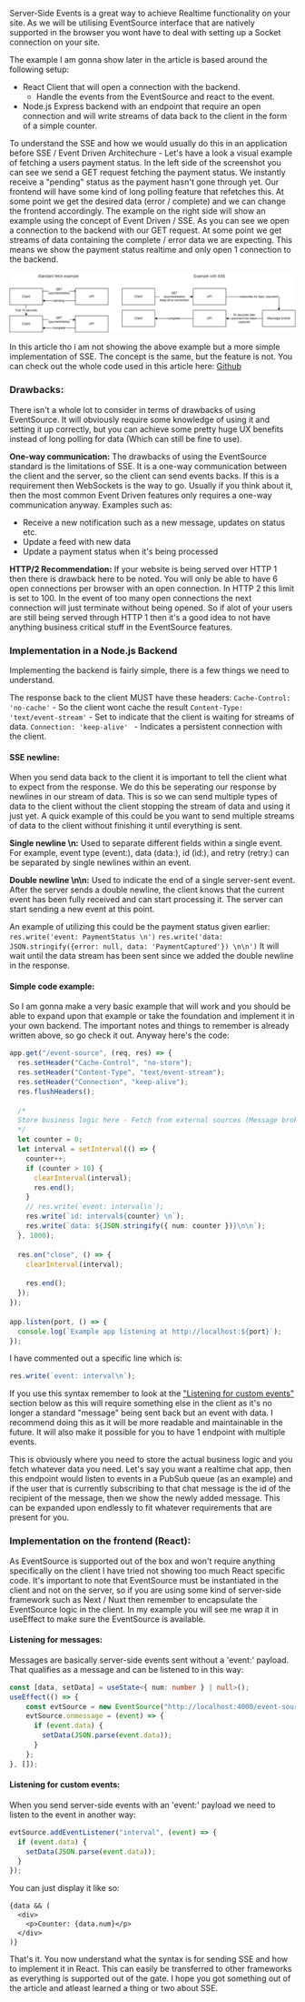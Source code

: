 Server-Side Events is a great way to achieve Realtime functionality on your site. As we will be utilising EventSource interface that are natively supported in the browser you wont have to deal with setting up a Socket connection on your site.

The example I am gonna show later in the article is based around the following setup:

- React Client that will open a connection with the backend.
  - Handle the events from the EventSource and react to the event.
- Node.js Express backend with an endpoint that require an open connection and will write streams of data back to the client in the form of a simple counter.

To understand the SSE and how we would usually do this in an application before SSE / Event Driven Architechure - Let's have a look a visual example of fetching a users payment status. In the left side of the screenshot you can see we send a GET request fetching the payment status. We instantly receive a "pending" status as the payment hasn't gone through yet. Our frontend will have some kind of long polling feature that refetches this. At some point we get the desired data (error / complete) and we can change the frontend accordingly. The example on the right side will show an example using the concept of Event Driven / SSE. As you can see we open a connection to the backend with our GET request. At some point we get streams of data containing the complete / error data we are expecting. This means we show the payment status realtime and only open 1 connection to the backend. 

![Representation of standard flow](./assets/image-new.png) 

In this article tho i am not showing the above example but a more simple implementation of SSE. The concept is the same, but the feature is not. You can check out the whole code used in this article here: [Github](https://github.com/ALagoni97/blog-projects/tree/main/event-source-article)

### Drawbacks:
There isn't a whole lot to consider in terms of drawbacks of using EventSource. It will obviously require some knowledge of using it and setting it up correctly, but you can achieve some pretty huge UX benefits instead of long polling for data (Which can still be fine to use). 

**One-way communication:**
The drawbacks of using the EventSource standard is the limitations of SSE. It is a one-way communication between the client and the server, so the client can send events backs. If this is a requirement then WebSockets is the way to go. Usually if you think about it, then the most common Event Driven features only requires a one-way communication anyway.
Examples such as:

- Receive a new notification such as a new message, updates on status etc.
- Update a feed with new data
- Update a payment status when it's being processed

**HTTP/2 Recommendation:**
If your website is being served over HTTP 1 then there is drawback here to be noted. You will only be able to have 6 open connections per browser with an open connection. In HTTP 2 this limit is set to 100. In the event of too many open connections the next connection will just terminate without being opened. So if alot of your users are still being served through HTTP 1 then it's a good idea to not have anything business critical stuff in the EventSource features.

### Implementation in a Node.js Backend
Implementing the backend is fairly simple, there is a few things we need to understand.

The response back to the client MUST have these headers:
`Cache-Control: 'no-cache'` - So the client wont cache the result
`Content-Type: 'text/event-stream'` - Set to indicate that the client is waiting for streams of data. 
`Connection: 'keep-alive' ` - Indicates a persistent connection with the client.

#### SSE newline:
When you send data back to the client it is important to tell the client what to expect from the response. We do this be seperating our response by newlines in our stream of data. This is so we can send multiple types of data to the client without the client stopping the stream of data and using it just yet. A quick example of this could be you want to send multiple streams of data to the client without finishing it until everything is sent. 

**Single newline \n:** Used to separate different fields within a single event. For example, event type (event:), data (data:), id (id:), and retry (retry:) can be separated by single newlines within an event.

**Double newline \n\n:** Used to indicate the end of a single server-sent event. After the server sends a double newline, the client knows that the current event has been fully received and can start processing it. The server can start sending a new event at this point.

An example of utilizing this could be the payment status given earlier:
`res.write('event: PaymentStatus \n')`
`res.write('data: JSON.stringify({error: null, data: 'PaymentCaptured'}) \n\n')`
It will wait until the data stream has been sent since we added the double newline in the response. 

#### Simple code example:
So I am gonna make a very basic example that will work and you should be able to expand upon that example or take the foundation and implement it in your own backend. The important notes and things to remember is already written above, so go check it out. Anyway here's the code:

```Typescript
app.get("/event-source", (req, res) => {
  res.setHeader("Cache-Control", "no-store");
  res.setHeader("Content-Type", "text/event-stream");
  res.setHeader("Connection", "keep-alive");
  res.flushHeaders();

  /*
  Store business logic here - Fetch from external sources (Message broker)
  */
  let counter = 0;
  let interval = setInterval(() => {
    counter++;
    if (counter > 10) {
      clearInterval(interval);
      res.end();
    }
    // res.write(`event: interval\n`);
    res.write(`id: interval${counter} \n`);
    res.write(`data: ${JSON.stringify({ num: counter })}\n\n`);
  }, 1000);

  res.on("close", () => {
    clearInterval(interval);

    res.end();
  });
});

app.listen(port, () => {
  console.log(`Example app listening at http://localhost:${port}`);
});
```

I have commented out a specific line which is:

```Typescript
res.write(`event: interval\n`);
```

If you use this syntax remember to look at the ["Listening for custom events"](#listening-for-custom-events) section below as this will require something else in the client as it's no longer a standard "message" being sent back but an event with data. I recommend doing this as it will be more readable and maintainable in the future. It will also make it possible for you to have 1 endpoint with multiple events.

This is obviously where you need to store the actual business logic and you fetch whatever data you need. Let's say you want a realtime chat app, then this endpoint would listen to events in a PubSub queue (as an example) and if the user that is currently subscribing to that chat message is the id of the recipient of the message, then we show the newly added message. This can be expanded upon endlessly to fit whatever requirements that are present for you.

### Implementation on the frontend (React):

As EventSource is supported out of the box and won't require anything specifically on the client I have tried not showing too much React specific code. It's important to note that EventSource must be instantiated in the client and not on the server, so if you are using some kind of server-side framework such as Next / Nuxt then remember to encapsulate the EventSource logic in the client. In my example you will see me wrap it in useEffect to make sure the EventSource is available.

#### Listening for messages:

Messages are basically server-side events sent without a 'event:' payload. That qualifies as a message and can be listened to in this way:

```Typescript
const [data, setData] = useState<{ num: number } | null>();
useEffect(() => {
    const evtSource = new EventSource("http://localhost:4000/event-source");
    evtSource.onmessage = (event) => {
      if (event.data) {
        setData(JSON.parse(event.data));
      }
    };
}, []);
```

#### Listening for custom events:

When you send server-side events with an 'event:' payload we need to listen to the event in another way:

```Typescript
evtSource.addEventListener("interval", (event) => {
  if (event.data) {
    setData(JSON.parse(event.data));
  }
});
```

You can just display it like so:

```React
{data && (
  <div>
    <p>Counter: {data.num}</p>
  </div>
)}
```

That's it. You now understand what the syntax is for sending SSE and how to implement it in React. This can easily be transferred to other frameworks as everything is supported out of the gate. I hope you got something out of the article and atleast learned a thing or two about SSE.
